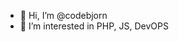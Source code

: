 - 👋 Hi, I’m @codebjorn
- 👀 I’m interested in PHP, JS, DevOPS

<!---
codebjorn/codebjorn is a ✨ special ✨ repository because its `README.md` (this file) appears on your GitHub profile.
You can click the Preview link to take a look at your changes.
--->
